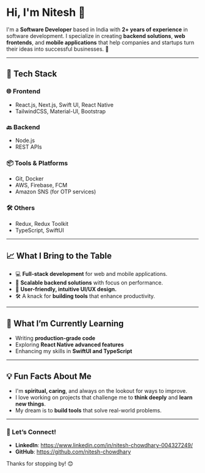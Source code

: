 # Hi, I'm Nitesh 👋  

I'm a **Software Developer** based in India with **2+ years of experience** in software development. I specialize in creating **backend solutions**, **web frontends**, and **mobile applications** that help companies and startups turn their ideas into successful businesses. 🚀  

---

## 🔧 Tech Stack

### 🌐 Frontend
- React.js, Next.js, Swift UI, React Native  
- TailwindCSS, Material-UI, Bootstrap

### 🔙 Backend
- Node.js  
- REST APIs  

### 📦 Tools & Platforms
- Git, Docker  
- AWS, Firebase, FCM
- Amazon SNS (for OTP services)  

### 🛠️ Others
- Redux, Redux Toolkit  
- TypeScript, SwiftUI  

---

## 📈 What I Bring to the Table
- 💻 **Full-stack development** for web and mobile applications.  
- 🚀 **Scalable backend solutions** with focus on performance.  
- 🎨 **User-friendly, intuitive UI/UX design.**  
- 🛠️ A knack for **building tools** that enhance productivity.  

---

## 📖 What I’m Currently Learning
- Writing **production-grade code**  
- Exploring **React Native advanced features**  
- Enhancing my skills in **SwiftUI and TypeScript**  

---

## 💡 Fun Facts About Me
- I'm **spiritual, caring**, and always on the lookout for ways to improve.  
- I love working on projects that challenge me to **think deeply** and **learn new things**.  
- My dream is to **build tools** that solve real-world problems.

---

### 🌱 Let’s Connect!

- **LinkedIn**: https://www.linkedin.com/in/nitesh-chowdhary-004327249/  
- **GitHub**: https://github.com/nitesh-chowdhary 

Thanks for stopping by! 😊

